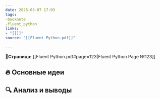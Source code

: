 ```yaml
---
date: 2025-03-07 17:03
tags: 
-booknote
-fluent_python
links: 
- "[[]]" 
source: "[[Fluent Python.pdf]]"

---
```

**📝Страница:** [[Fluent Python.pdf#page=123|Fluent Python Page №123]]  

## 🔥 Основные идеи 




## 🔍 Анализ и выводы  






